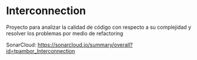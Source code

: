 # Interconnection
Proyecto para analizar la calidad de código con respecto a su complejidad y resolver los problemas por medio de refactoring

SonarCloud: https://sonarcloud.io/summary/overall?id=tpambor_Interconnection
